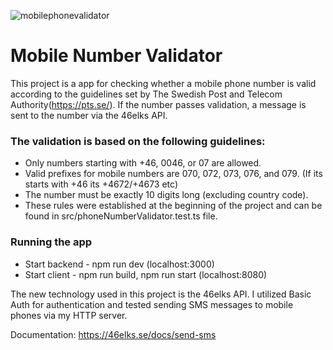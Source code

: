 ![mobilephonevalidator](https://github.com/user-attachments/assets/9892a9f4-d690-42d6-98d0-8a2fe2d09607)
# Mobile Number Validator

This project is a app for checking whether a mobile phone number is valid according to the guidelines set by The Swedish Post and Telecom Authority(https://pts.se/). If the number passes validation, a message is sent to the number via the 46elks API.

### The validation is based on the following guidelines:
* Only numbers starting with +46, 0046, or 07 are allowed.
* Valid prefixes for mobile numbers are 070, 072, 073, 076, and 079. (If its starts with +46 its +4672/+4673 etc)
* The number must be exactly 10 digits long (excluding country code).
* These rules were established at the beginning of the project and can be found in src/phoneNumberValidator.test.ts file.

### Running the app
- Start backend - npm run dev (localhost:3000)
- Start client - npm run build, npm run start (localhost:8080)

The new technology used in this project is the 46elks API. I utilized Basic Auth for authentication and tested sending SMS messages to mobile phones via my HTTP server.

Documentation: https://46elks.se/docs/send-sms
